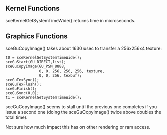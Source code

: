 ## Kernel Functions ##

sceKernelGetSystemTimeWide() returns time in microseconds.

## Graphics Functions ##

sceGuCopyImage() takes about 1630 usec to transfer a 256x256x4 texture:
```
t0 = sceKernelGetSystemTimeWide();
sceGuStart(GU_DIRECT,list);
sceGuCopyImage(GU_PSM_8888,
               0, 0, 256, 256, 256, texture,
               0, 0, 256, texbuf);
sceGuTexSync();
sceGuTexFlush();
sceGuFinish();
sceGuSync(0,0);
t1 = sceKernelGetSystemTimeWide();
```

sceGuCopyImage() seems to stall until the previous one completes if you
issue a second one (doing the sceGuCopyImage() twice above doubles the total time).

Not sure how much impact this has on other rendering or ram access.